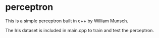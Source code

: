 # perceptron

This is a simple perceptron built in c++ by William Munsch.

The Iris dataset is included in main.cpp to train and test the perceptron.
